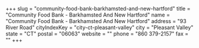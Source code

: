 +++
slug = "community-food-bank-barkhamsted-and-new-hartford"
title = "Community Food Bank - Barkhamsted And New Hartford"
name = "Community Food Bank - Barkhamsted And New Hartford"
address = "93 River Road"
cityIndexKey = "city-ct-pleasant-valley"
city = "Pleasant Valley"
state = "CT"
postal = "06063"
website = ""
phone = "860 379-2157"
fax = ""
+++
